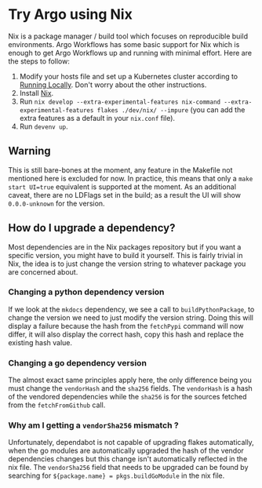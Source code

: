 # Try Argo using Nix

Nix is a package manager / build tool which focuses on reproducible build environments.
Argo Workflows has some basic support for Nix which is enough to get Argo Workflows up and running with minimal effort.
Here are the steps to follow:

  1. Modify your hosts file and set up a Kubernetes cluster according to [Running Locally](running-locally.md). Don't worry about the other instructions.
  1. Install [Nix](https://nixos.org/download.html).
  1. Run `nix develop --extra-experimental-features nix-command --extra-experimental-features flakes ./dev/nix/ --impure` (you can add the extra features as a default in your `nix.conf` file).
  1. Run `devenv up`.

## Warning

This is still bare-bones at the moment, any feature in the Makefile not mentioned here is excluded for now.
In practice, this means that only a `make start UI=true` equivalent is supported at the moment.
As an additional caveat, there are no LDFlags set in the build; as a result the UI will show `0.0.0-unknown` for the version.

## How do I upgrade a dependency?

Most dependencies are in the Nix packages repository but if you want a specific version, you might have to build it yourself.
This is fairly trivial in Nix, the idea is to just change the version string to whatever package you are concerned about.

### Changing a python dependency version

If we look at the `mkdocs` dependency, we see a call to `buildPythonPackage`, to change the version we need to just modify the version string.
Doing this will display a failure because the hash from the `fetchPypi` command will now differ, it will also display the correct hash, copy this hash
and replace the existing hash value.

### Changing a go dependency version

The almost exact same principles apply here, the only difference being you must change the `vendorHash` and the `sha256` fields.
The `vendorHash` is a hash of the vendored dependencies while the `sha256` is for the sources fetched from the `fetchFromGithub` call.

### Why am I getting a `vendorSha256` mismatch ?

Unfortunately, dependabot is not capable of upgrading flakes automatically, when the go modules are automatically upgraded the
hash of the vendor dependencies changes but this change isn't automatically reflected in the nix file. The `vendorSha256` field that needs to
be upgraded can be found by searching for `${package.name} = pkgs.buildGoModule` in the nix file.
